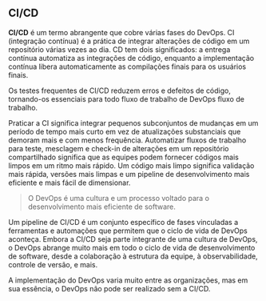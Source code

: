 ## CI/CD
**CI/CD** é um termo abrangente que cobre várias fases do DevOps. CI (integração contínua) é a prática de integrar alterações de código em um repositório várias vezes ao dia. CD tem dois significados: a entrega contínua automatiza as integrações de código, enquanto a implementação contínua libera automaticamente as compilações finais para os usuários finais. 

Os testes frequentes de CI/CD reduzem erros e defeitos de código, tornando-os essenciais para todo fluxo de trabalho de DevOps fluxo de trabalho.

Praticar a CI significa integrar pequenos subconjuntos de mudanças em um período de tempo mais curto em vez de atualizações substanciais que demoram mais e com menos frequência. Automatizar fluxos de trabalho para teste, mesclagem e check-in de alterações em um repositório compartilhado significa que as equipes podem fornecer códigos mais limpos em um ritmo mais rápido. Um código mais limpo significa validação mais rápida, versões mais limpas e um pipeline de desenvolvimento mais eficiente e mais fácil de dimensionar.

> O DevOps é uma cultura e um processo voltado para o desenvolvimento mais eficiente de software.

Um pipeline de CI/CD é um conjunto específico de fases vinculadas a ferramentas e automações que permitem que o ciclo de vida de DevOps aconteça. Embora a CI/CD seja parte integrante de uma cultura de DevOps, o DevOps abrange muito mais em todo o ciclo de vida de desenvolvimento de software, desde a colaboração à estrutura da equipe, à observabilidade, controle de versão, e mais.

A implementação do DevOps varia muito entre as organizações, mas em sua essência, o DevOps não pode ser realizado sem a CI/CD.
